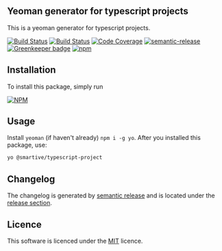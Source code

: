 ## Yeoman generator for typescript projects

This is a yeoman generator for typescript projects.

[![Build Status](https://travis-ci.org/smartive/generator-typescript-project.svg)](https://travis-ci.org/smartive/generator-typescript-project)
[![Build Status](https://ci.appveyor.com/api/projects/status/4idlg38td9mujrt8?svg=true)](https://ci.appveyor.com/project/smartive-ci/generator-typescript-project)
[![Code Coverage](https://codecov.io/gh/smartive/generator-typescript-project/branch/develop/graph/badge.svg)](https://codecov.io/gh/smartive/generator-typescript-project)
[![semantic-release](https://img.shields.io/badge/%20%20%F0%9F%93%A6%F0%9F%9A%80-semantic--release-e10079.svg)](https://github.com/semantic-release/semantic-release)
[![Greenkeeper badge](https://badges.greenkeeper.io/smartive/generator-typescript-project.svg)](https://greenkeeper.io/)
[![npm](https://img.shields.io/npm/v/@smartive/generator-typescript-project.svg?maxAge=3600)](https://www.npmjs.com/package/@smartive/generator-typescript-project)

## Installation

To install this package, simply run

[![NPM](https://nodei.co/npm/@smartive/generator-typescript-project.png?downloads=true&stars=true)](https://nodei.co/npm/@smartive/generator-typescript-project/)

## Usage

Install `yeoman` (if haven't already) `npm i -g yo`.
After you installed this package, use:

```bash
yo @smartive/typescript-project
```

## Changelog

The changelog is generated by [semantic release](https://github.com/semantic-release/semantic-release) and is located under
the [release section](https://github.com/smartive/es-model/releases).

## Licence

This software is licenced under the [MIT](LICENSE) licence.
